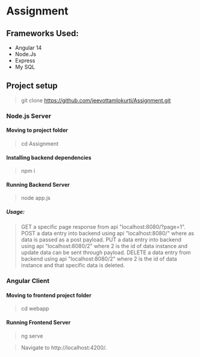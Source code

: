 # Assignment
## Frameworks Used:
- Angular 14
- Node.Js
- Express
- My SQL

## Project setup
> git clone https://github.com/jeevottamlokurti/Assignment.git
### Node.js Server

#### Moving to project folder
> cd Assignment

#### Installing backend dependencies
> npm i

#### Running Backend Server
> node app.js

##### Usage:

> GET a specific page response from api "localhost:8080/?page=1".
> POST a data entry into backend using api "localhost:8080/" where as data is passed as a post payload.
> PUT a data entry into backend using api "localhost:8080/2" where 2 is the id of data instance and update data can be sent through payload.
> DELETE a data entry from backend using api "localhost:8080/2" where 2 is the id of data instance and that specific data is deleted.

### Angular Client

#### Moving to frontend project folder
> cd webapp

#### Running Frontend Server
>  ng serve

> Navigate to http://localhost:4200/.

